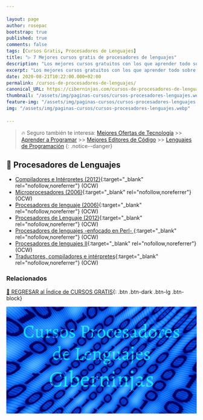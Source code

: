 ```yaml
---

layout: page
author: rosepac
bootstrap: true
published: true
comments: false
tags: [Cursos Gratis, Procesadores de Lenguajes]
title: "▷ 7 Mejores cursos gratis de procesadores de lenguajes"
description: "Los mejores cursos gratuitos con los que aprender todo sobre los procesadores de lenguajes, desde cero hasta nivel experto"
excerpt: "Los mejores cursos gratuitos con los que aprender todo sobre los procesadores de lenguajes, desde cero hasta nivel experto"
date: 2020-08-21T10:22:00.000+02:00
permalink: /cursos-de-procesadores-de-lenguajes/
canonical_URL: https://ciberninjas.com/cursos-de-procesadores-de-lenguajes/
thumbnail: "/assets/img/paginas-cursos/cursos-procesadores-lenguajes.webp"
feature-img: "/assets/img/paginas-cursos/cursos-procesadores-lenguajes.webp"
img: "/assets/img/paginas-cursos/cursos-procesadores-lenguajes.webp"

---
```


> 🔥 Seguro también te interesa: [Mejores Ofertas de Tecnología](https://www.amazon.es/shop/cibercursos) >> [Aprender a Programar](/programar/) >> [Mejores Editores de Código](/mejores-editores-texto/) >> [Lenguajes de Programación](/15-mejores-lenguajes-programacion/)
{: .notice--danger}

## 🔨 Procesadores de Lenguajes

* [Compiladores e Intérpretes (2012)](http://ocw.uji.es/curso/4949){:target="_blank" rel="nofollow,noreferrer"} (OCW)
* [Microprocesadores (2006)](http://ocw.upm.es/tecnologia-electronica/microprocesadores){:target="_blank" rel="nofollow,noreferrer"} (OCW)
* [Procesadores de lenguaje (2006)](https://ocw.ua.es/es/ingenieria-y-arquitectura/procesadores-de-lenguaje-2006.html){:target="_blank" rel="nofollow,noreferrer"} (OCW)
* [Procesadores de Lenguaje (2012)](http://ocw.uji.es/curso/5180){:target="_blank" rel="nofollow,noreferrer"} (OCW)
* [Procesadores de lenguajes -enfocado en Perl- ](https://campusvirtual.ull.es/ocw/course/view.php?id=45){:target="_blank" rel="nofollow,noreferrer"} (OCW)
* [Procesadores de lenguajes II](https://ocw.uca.es/course/view.php?id=56){:target="_blank" rel="nofollow,noreferrer"} (OCW)
* [Traductores, compiladores e intérpretes](http://ocw.uma.es/ingenierias/traductores-compiladores-e-interpretes){:target="_blank" rel="nofollow,noreferrer"} (OCW)

### **Relacionados** <!-- omit in toc -->

[🏡 REGRESAR al Índice de CURSOS GRATIS](https://ciberninjas.com/cursos-tecnologia/){: .btn .btn-dark .btn-lg .btn-block}

![](/assets/img/paginas-cursos/cursos-procesadores-lenguajes.webp)
